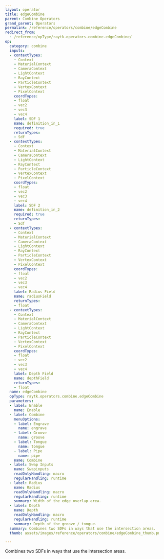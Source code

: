 ```yaml
---
layout: operator
title: edgeCombine
parent: Combine Operators
grand_parent: Operators
permalink: /reference/operators/combine/edgeCombine
redirect_from:
  - /reference/opType/raytk.operators.combine.edgeCombine/
op:
  category: combine
  inputs:
  - contextTypes:
    - Context
    - MaterialContext
    - CameraContext
    - LightContext
    - RayContext
    - ParticleContext
    - VertexContext
    - PixelContext
    coordTypes:
    - float
    - vec2
    - vec3
    - vec4
    label: SDF 1
    name: definition_in_1
    required: true
    returnTypes:
    - Sdf
  - contextTypes:
    - Context
    - MaterialContext
    - CameraContext
    - LightContext
    - RayContext
    - ParticleContext
    - VertexContext
    - PixelContext
    coordTypes:
    - float
    - vec2
    - vec3
    - vec4
    label: SDF 2
    name: definition_in_2
    required: true
    returnTypes:
    - Sdf
  - contextTypes:
    - Context
    - MaterialContext
    - CameraContext
    - LightContext
    - RayContext
    - ParticleContext
    - VertexContext
    - PixelContext
    coordTypes:
    - float
    - vec2
    - vec3
    - vec4
    label: Radius Field
    name: radiusField
    returnTypes:
    - float
  - contextTypes:
    - Context
    - MaterialContext
    - CameraContext
    - LightContext
    - RayContext
    - ParticleContext
    - VertexContext
    - PixelContext
    coordTypes:
    - float
    - vec2
    - vec3
    - vec4
    label: Depth Field
    name: depthField
    returnTypes:
    - float
  name: edgeCombine
  opType: raytk.operators.combine.edgeCombine
  parameters:
  - label: Enable
    name: Enable
  - label: Combine
    menuOptions:
    - label: Engrave
      name: engrave
    - label: Groove
      name: groove
    - label: Tongue
      name: tongue
    - label: Pipe
      name: pipe
    name: Combine
  - label: Swap Inputs
    name: Swapinputs
    readOnlyHandling: macro
    regularHandling: runtime
  - label: Radius
    name: Radius
    readOnlyHandling: macro
    regularHandling: runtime
    summary: Width of the edge overlap area.
  - label: Depth
    name: Depth
    readOnlyHandling: macro
    regularHandling: runtime
    summary: Depth of the groove / tongue.
  summary: Combines two SDFs in ways that use the intersection areas.
  thumb: assets/images/reference/operators/combine/edgeCombine_thumb.png

---
```



Combines two SDFs in ways that use the intersection areas.